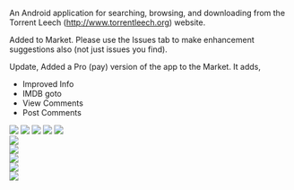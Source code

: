 An Android application for searching, browsing, and downloading from the Torrent Leech (http://www.torrentleech.org) website.

Added to Market. Please use the Issues tab to make enhancement suggestions also (not just issues you find).

Update,
Added a Pro (pay) version of the app to the Market. It adds,
  * Improved Info
  * IMDB goto
  * View Comments
  * Post Comments

<img src='http://torrentleechdroid.googlecode.com/svn/trunk/TorrentLeechDroid/screenshots/snap1.png'>
<img src='http://torrentleechdroid.googlecode.com/svn/trunk/TorrentLeechDroid/screenshots/snap2.png'>
<img src='http://torrentleechdroid.googlecode.com/svn/trunk/TorrentLeechDroid/screenshots/snap3.png'>
<img src='http://torrentleechdroid.googlecode.com/svn/trunk/TorrentLeechDroid/screenshots/snap4.png'>
<img src='http://torrentleechdroid.googlecode.com/svn/trunk/TorrentLeechDroid/screenshots/snap5.png'><br />
<img src='http://torrentleechdroid.googlecode.com/svn/trunk/TorrentLeechDroid/screenshots/snap6.png'><br />
<img src='http://torrentleechdroid.googlecode.com/svn/trunk/TorrentLeechDroid/screenshots/snap7.png'><br />
<img src='http://torrentleechdroid.googlecode.com/svn/trunk/TorrentLeechDroid/screenshots/snap8.png'><br />
<img src='http://torrentleechdroid.googlecode.com/svn/trunk/TorrentLeechDroid/screenshots/snap9.png'><br />
<img src='http://torrentleechdroid.googlecode.com/svn/trunk/TorrentLeechDroid/screenshots/snap10.png'><br />